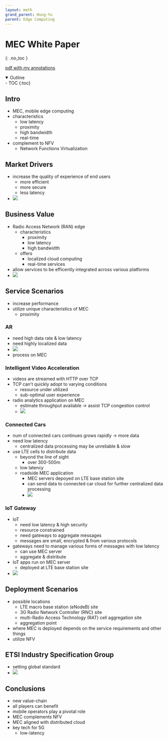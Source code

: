 ```yaml
---
layout: meth
grand_parent: Hung-Yu
parent: Edge Computing
---
```

# MEC White Paper
{: .no_toc }

[pdf with my annotations](etsi_wp11_mec_a_key_technology_towards_5g.pdf)


<details open markdown="block">
  <summary>
    Outline
  </summary>
- TOC
{:toc}
</details>

## Intro
- MEC, mobile edge computing
- characteristics
	- low latency
	- proximity
	- high bandwidth
	- real-time
- complement to NFV
	- Network Functions Virtualization

## Market Drivers
- increase the quality of experience of end users
	- more efficient
	- more secure
	- less latency
- ![](https://i.imgur.com/BODTSaG.png)

## Business Value
- Radio Access Network (RAN) edge
	- characteristics
		- proximity
		- low latency
		- high bandwidth
	- offers
		- localized cloud computing
		- real-time services
- allow services to be efficently integrated across various platforms
- ![](https://i.imgur.com/08y6FBz.png)

## Service Scenarios
- increase performance
- utilize unique characteristics of MEC
	- proximity

### AR
- need high data rate & low latency
- need highly localized data
- ![](https://i.imgur.com/x8YnZcM.png)
- process on MEC

### Intelligent Video Acceleration
- videos are streamed with HTTP over TCP
- TCP can't quickly adopt to varying conditions
	- resource under utilized
	- sub-optimal user experience
- radio analytics application on MEC
	- estimate throughput available -> assist TCP congestion control
	- ![](https://i.imgur.com/WEDSJyi.png)

### Connected Cars
- num of connected cars continues grows rapidly -> more data
- need low latency
	- centralized data processing may be unreliable & slow
- use LTE cells to distribute data
	- beyond the line of sight
		- over 300-500m
	- low latency
	- roadside MEC application
		- MEC servers depoyed on LTE base station site
		- can send data to connected car cloud for further centralized data processing
		- ![](https://i.imgur.com/SPnbeTc.png)

### IoT Gateway
- IoT
	- need low latency & high security
	- resource constrained
	- need gateways to aggregate messages
	- messages are small, encrypted & from various protocols
- gateways need to manage various forms of messages with low latency
	- can use MEC server
	- aggregate & distribute
- IoT apps run on MEC server
	- deployed at LTE base station site
- ![](https://i.imgur.com/z8ANKcu.png)

## Deployment Scenarios
- possible locations
	- LTE macro base station (eNodeB) site
	- 3G Radio Network Controller (RNC) site
	- multi-Radio Access Technology (RAT) cell aggregation site
	- aggregation point
- where MEC is deployed depends on the service requirements and other things
- utilize NFV

## ETSI Industry Specification Group
- setting global standard
- ![](https://i.imgur.com/q3S8Tmu.png)

## Conclusions
- new value-chain
- all players can benefit
- mobile operators play a pivotal role
- MEC complements NFV
- MEC aligned with distributed cloud
- key tech for 5G
	- low-latency